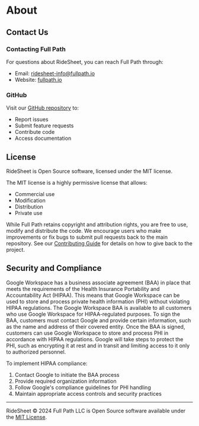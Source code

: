 # About

## Contact Us

### Contacting Full Path
For questions about RideSheet, you can reach Full Path through:

- Email: [ridesheet-info@fullpath.io](mailto:ridesheet-info@fullpath.io)
- Website: [fullpath.io](https://fullpath.io)

### GitHub
Visit our [GitHub repository](https://github.com/full-path/ridesheet) to:

- Report issues
- Submit feature requests 
- Contribute code
- Access documentation

## License
RideSheet is Open Source software, licensed under the MIT license. 

The MIT license is a highly permissive license that allows:

- Commercial use
- Modification
- Distribution
- Private use

While Full Path retains copyright and attribution rights, you are free to use, modify and distribute the code. We encourage users who make improvements or fix bugs to submit pull requests back to the main repository. See our [Contributing Guide](../technical-guide/updating-the-code.md) for details on how to give back to the project.

## Security and Compliance

Google Workspace has a business associate agreement (BAA) in place that meets the requirements of the Health Insurance Portability and Accountability Act (HIPAA). This means that Google Workspace can be used to store and process private health information (PHI) without violating HIPAA regulations. The Google Workspace BAA is available to all customers who use Google Workspace for HIPAA-regulated purposes. To sign the BAA, customers must contact Google and provide certain information, such as the name and address of their covered entity. Once the BAA is signed, customers can use Google Workspace to store and process PHI in accordance with HIPAA regulations. Google will take steps to protect the PHI, such as encrypting it at rest and in transit and limiting access to it only to authorized personnel.

To implement HIPAA compliance:

1. Contact Google to initiate the BAA process
2. Provide required organization information
3. Follow Google's compliance guidelines for PHI handling
4. Maintain appropriate access controls and security practices

---

RideSheet © 2024 Full Path LLC is Open Source software available under the [MIT License](https://github.com/full-path/ridesheet/blob/main/LICENSE).
